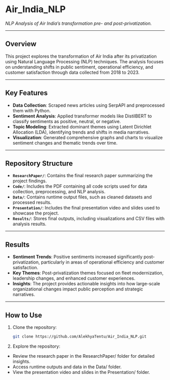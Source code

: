 # **Air_India_NLP**
*NLP Analysis of Air India’s transformation pre- and post-privatization.*

---

## **Overview**
This project explores the transformation of Air India after its privatization using Natural Language Processing (NLP) techniques. The analysis focuses on understanding shifts in public sentiment, operational efficiency, and customer satisfaction through data collected from 2018 to 2023.

---

## **Key Features**
- **Data Collection**: Scraped news articles using SerpAPI and preprocessed them with Python.
- **Sentiment Analysis**: Applied transformer models like DistilBERT to classify sentiments as positive, neutral, or negative.
- **Topic Modeling**: Extracted dominant themes using Latent Dirichlet Allocation (LDA), identifying trends and shifts in media narratives.
- **Visualization**: Generated comprehensive graphs and charts to visualize sentiment changes and thematic trends over time.

---

## **Repository Structure**
- **`ResearchPaper/`**: Contains the final research paper summarizing the project findings.
- **`Code/`**: Includes the PDF containing all code scripts used for data collection, preprocessing, and NLP analysis.
- **`Data/`**: Contains runtime output files, such as cleaned datasets and processed results.
- **`Presentation/`**: Includes the final presentation video and slides used to showcase the project.
- **`Results/`**: Stores final outputs, including visualizations and CSV files with analysis results.

---

## **Results**
- **Sentiment Trends**: Positive sentiments increased significantly post-privatization, particularly in areas of operational efficiency and customer satisfaction.
- **Key Themes**: Post-privatization themes focused on fleet modernization, leadership changes, and enhanced customer experiences.
- **Insights**: The project provides actionable insights into how large-scale organizational changes impact public perception and strategic narratives.

---

## **How to Use**
1. Clone the repository:
   ```bash
   git clone https://github.com/AlekhyaTentu/Air_India_NLP.git

2. Explore the repository:
- Review the research paper in the ResearchPaper/ folder for detailed insights.
- Access runtime outputs and data in the Data/ folder.
- View the presentation video and slides in the Presentation/ folder.



